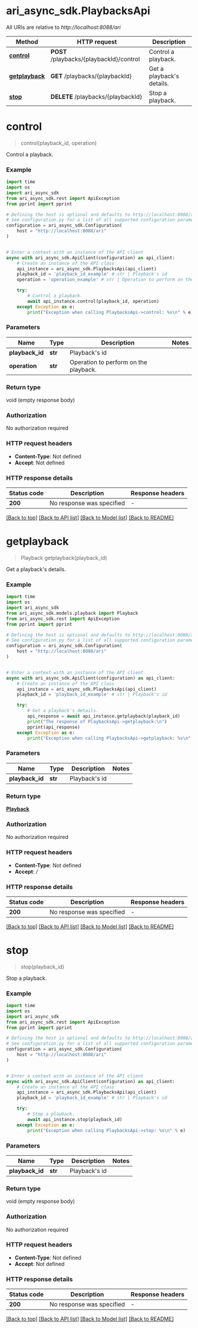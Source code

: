 # ari_async_sdk.PlaybacksApi

All URIs are relative to *http://localhost:8088/ari*

Method | HTTP request | Description
------------- | ------------- | -------------
[**control**](PlaybacksApi.md#control) | **POST** /playbacks/{playbackId}/control | Control a playback.
[**getplayback**](PlaybacksApi.md#getplayback) | **GET** /playbacks/{playbackId} | Get a playback&#39;s details.
[**stop**](PlaybacksApi.md#stop) | **DELETE** /playbacks/{playbackId} | Stop a playback.


# **control**
> control(playback_id, operation)

Control a playback.

### Example

```python
import time
import os
import ari_async_sdk
from ari_async_sdk.rest import ApiException
from pprint import pprint

# Defining the host is optional and defaults to http://localhost:8088/ari
# See configuration.py for a list of all supported configuration parameters.
configuration = ari_async_sdk.Configuration(
    host = "http://localhost:8088/ari"
)


# Enter a context with an instance of the API client
async with ari_async_sdk.ApiClient(configuration) as api_client:
    # Create an instance of the API class
    api_instance = ari_async_sdk.PlaybacksApi(api_client)
    playback_id = 'playback_id_example' # str | Playback's id
    operation = 'operation_example' # str | Operation to perform on the playback.

    try:
        # Control a playback.
        await api_instance.control(playback_id, operation)
    except Exception as e:
        print("Exception when calling PlaybacksApi->control: %s\n" % e)
```



### Parameters

Name | Type | Description  | Notes
------------- | ------------- | ------------- | -------------
 **playback_id** | **str**| Playback&#39;s id | 
 **operation** | **str**| Operation to perform on the playback. | 

### Return type

void (empty response body)

### Authorization

No authorization required

### HTTP request headers

 - **Content-Type**: Not defined
 - **Accept**: Not defined

### HTTP response details
| Status code | Description | Response headers |
|-------------|-------------|------------------|
**200** | No response was specified |  -  |

[[Back to top]](#) [[Back to API list]](../README.md#documentation-for-api-endpoints) [[Back to Model list]](../README.md#documentation-for-models) [[Back to README]](../README.md)

# **getplayback**
> Playback getplayback(playback_id)

Get a playback's details.

### Example

```python
import time
import os
import ari_async_sdk
from ari_async_sdk.models.playback import Playback
from ari_async_sdk.rest import ApiException
from pprint import pprint

# Defining the host is optional and defaults to http://localhost:8088/ari
# See configuration.py for a list of all supported configuration parameters.
configuration = ari_async_sdk.Configuration(
    host = "http://localhost:8088/ari"
)


# Enter a context with an instance of the API client
async with ari_async_sdk.ApiClient(configuration) as api_client:
    # Create an instance of the API class
    api_instance = ari_async_sdk.PlaybacksApi(api_client)
    playback_id = 'playback_id_example' # str | Playback's id

    try:
        # Get a playback's details.
        api_response = await api_instance.getplayback(playback_id)
        print("The response of PlaybacksApi->getplayback:\n")
        pprint(api_response)
    except Exception as e:
        print("Exception when calling PlaybacksApi->getplayback: %s\n" % e)
```



### Parameters

Name | Type | Description  | Notes
------------- | ------------- | ------------- | -------------
 **playback_id** | **str**| Playback&#39;s id | 

### Return type

[**Playback**](Playback.md)

### Authorization

No authorization required

### HTTP request headers

 - **Content-Type**: Not defined
 - **Accept**: */*

### HTTP response details
| Status code | Description | Response headers |
|-------------|-------------|------------------|
**200** | No response was specified |  -  |

[[Back to top]](#) [[Back to API list]](../README.md#documentation-for-api-endpoints) [[Back to Model list]](../README.md#documentation-for-models) [[Back to README]](../README.md)

# **stop**
> stop(playback_id)

Stop a playback.

### Example

```python
import time
import os
import ari_async_sdk
from ari_async_sdk.rest import ApiException
from pprint import pprint

# Defining the host is optional and defaults to http://localhost:8088/ari
# See configuration.py for a list of all supported configuration parameters.
configuration = ari_async_sdk.Configuration(
    host = "http://localhost:8088/ari"
)


# Enter a context with an instance of the API client
async with ari_async_sdk.ApiClient(configuration) as api_client:
    # Create an instance of the API class
    api_instance = ari_async_sdk.PlaybacksApi(api_client)
    playback_id = 'playback_id_example' # str | Playback's id

    try:
        # Stop a playback.
        await api_instance.stop(playback_id)
    except Exception as e:
        print("Exception when calling PlaybacksApi->stop: %s\n" % e)
```



### Parameters

Name | Type | Description  | Notes
------------- | ------------- | ------------- | -------------
 **playback_id** | **str**| Playback&#39;s id | 

### Return type

void (empty response body)

### Authorization

No authorization required

### HTTP request headers

 - **Content-Type**: Not defined
 - **Accept**: Not defined

### HTTP response details
| Status code | Description | Response headers |
|-------------|-------------|------------------|
**200** | No response was specified |  -  |

[[Back to top]](#) [[Back to API list]](../README.md#documentation-for-api-endpoints) [[Back to Model list]](../README.md#documentation-for-models) [[Back to README]](../README.md)

